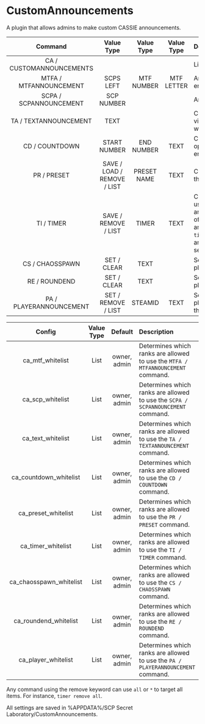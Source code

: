 # CustomAnnouncements

A plugin that allows admins to make custom CASSIE announcements.

| Command        | Value Type | Value Type | Value Type | Description |
| :-------------: | :---------: | :---------: | :---------: | :------ |
| CA / CUSTOMANNOUNCEMENTS | | | | Lists all commands. |
| MTFA / MTFANNOUNCEMENT | SCPS LEFT | MTF NUMBER | MTF LETTER | Announces a MTF squad entrance. |
| SCPA / SCPANNOUNCEMENT | SCP NUMBER | | | Announces a SCP death. |
| TA / TEXTANNOUNCEMENT | TEXT | | | Create a custom announcement, view the wiki for all possible words. |
| CD / COUNTDOWN | START NUMBER | END NUMBER | TEXT | Create a countdown with the option of saying something at the end of the countdown. |
| PR / PRESET | SAVE / LOAD / REMOVE / LIST | PRESET NAME | TEXT | Creates/saves/loads/removes/lists the user's custom presets. |
| TI / TIMER | SAVE / REMOVE / LIST | TIMER | TEXT | Creates/saves/removes/lists the user's set timers. Define a timer as an integer value being the number of seconds into a round the announcement will be played. Ex. `tia save 50 hello classd` will announce "hello classd" 50 seconds into the round. |
| CS / CHAOSSPAWN | SET / CLEAR | TEXT | | Sets an announcement to be played when chaos spawn. |
| RE / ROUNDEND | SET / CLEAR | TEXT | | Sets an announcement to be played when the round ends. |
| PA / PLAYERANNOUNCEMENT | SET / REMOVE / LIST | STEAMID | TEXT | Sets an announcement to be played when a certain player joins the server. |

| Config        | Value Type | Default | Description |
| :-------------: | :---------: | :---------: |:------ |
| ca_mtf_whitelist | List | owner, admin | Determines which ranks are allowed to use the `MTFA / MTFANNOUNCEMENT` command. |
| ca_scp_whitelist | List | owner, admin | Determines which ranks are allowed to use the `SCPA / SCPANNOUNCEMENT` command. |
| ca_text_whitelist | List | owner, admin | Determines which ranks are allowed to use the `TA / TEXTANNOUNCEMENT` command. |
| ca_countdown_whitelist | List | owner, admin | Determines which ranks are allowed to use the `CD / COUNTDOWN` command. |
| ca_preset_whitelist | List | owner, admin | Determines which ranks are allowed to use the `PR / PRESET` command. |
| ca_timer_whitelist | List | owner, admin | Determines which ranks are allowed to use the `TI / TIMER` command. |
| ca_chaosspawn_whitelist | List | owner, admin | Determines which ranks are allowed to use the `CS / CHAOSSPAWN` command. |
| ca_roundend_whitelist | List | owner, admin | Determines which ranks are allowed to use the `RE / ROUNDEND` command. |
| ca_player_whitelist | List | owner, admin | Determines which ranks are allowed to use the `PA / PLAYERANNOUNCEMENT` command. |

Any command using the remove keyword can use `all` or `*` to target all items. For instance, `timer remove all`.

All settings are saved in %APPDATA%/SCP Secret Laboratory/CustomAnnouncements.
